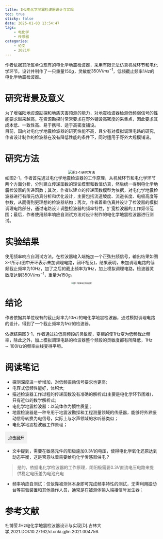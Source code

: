 ```yaml
---
title: 1Hz电化学地震检波器设计与实现
toc: true
sticky: false
date: 2025-01-03 13:54:47
tags:
    - 电化学
    - 传感器
categories:
    - 论文
    - 2021年
---
```


作者依据其所属单位现有的电化学地震检波器，采用有限元法仿真机械环节和电化学环节，设计并制作了一只重量$150g$，灵敏度$350V/ms^{-1}$，低频截止频率$1Hz$的电化学地震检波器。

<!--more-->

# 研究背景及意义
为了增强陆地资源勘探和地质灾害预测的能力，对地震检波器检测低频弱信号的性能要求越来越高，在资源勘探时常常要求在野外铺设高密度的采集点，因此要求其成本低、一致性高、易于携带、适于高密度铺设。<br>
目前，国内对电化学地震检波器的研究性能不高，且少有对模拟调理电路的研究，作者设计制作的检波器在没有降低性能的条件下，同时适用于野外大规模铺设。

# 研究方法

<center>
    <img src="./图2-1.jpg" alt="图2-1 研究方法" style="zoom:80%;"/>
</center>
如图2-1，作者首先通过电化学地震检波器的工作原理，从机械环节和电化学环节两个方面分析，分别建立传递函数的理论模型和数值仿真，然后统一得到电化学地震检波器的传递函数；其次，作者以建立的传递函数模型为依据，对电化学地震检波器进行有限元仿真分析和优化设计，主要包括流道坡度、流道长度、电极高度等参数，从而得到更理想的检波器结构；再次，作者着重仿真并设计了检波器的模拟调理电路部分，通过电路设计调整检波器的频率特性，扩宽检波器的工作频带范围；最后，作者使用频率响应自测试方法对设计制作的电化学地震检波器进行测试。

# 实验结果
使用频率响应自测试方法，在检波器输入端施加一个正弦扫频信号，输出结果如图3-1所示(图中开环表示未加调理电路，闭环相反)，结果表明，未加调理电路的低频截止频率为$10Hz$，加了之后的截止频率为$1Hz$，加上模拟调理电路，检波器灵敏度达到$350V/ms^{-1}$，重量为$150g$。

<center>
    <img src="./图3-1.png" alt="图3-1 频率响应测试结果" style="zoom:40%;"/>
</center>

# 结论
作者依据其单位现有的截止频率为$10Hz$的电化学地震检波器，通过模拟调理电路的设计，得到了一个截止频率为$1Hz$的检波器。

依据结果图3-1，作者通过拉低高频段的灵敏度，变相的使$1Hz$变为低频截止频率，除此之外，加上模拟调理电路的检波器整个频段的灵敏度都有所降低，$1Hz\sim100Hz$的频率曲线变得平坦。

# 阅读笔记
* 探测深度进一步增加，对低频振动信号要求也更高;
* 电容式低频性能好，体积大;
* 描述检波器工作过程的传递函数没有准确的解析式(主要是电化学环节困难)，只有近似的数学解析式;
* 电化学地震检波器：以流体作为惯性质量；
* 地震检波器是一种专用于地震波勘探和工程测量领域的传感器，能够将外界振动信号转换为电信号，实际上与水声领域的水听器类似；
* 电化学地震检波器工作原理；
<div class="collapsible">
  <button class="toggle-button">点击展开</button>
  <div class="content">
    <center><img src="./图5-1.png" alt="图5-1 电化学地震检波器结构图" style="zoom:60%;"/></center>
    电化学地震检波器主要由弹性薄膜、类似哑铃形的反应腔体、敏感元件、反馈线圈和电解液组成，如图5-1。敏感元件由四片化学性质稳定的金属电极组成（四片电极呈阴-阳-阳-阴方式排列），并将其置于反应腔中，反馈线圈固定于上弹性薄膜上方，反应腔的两端被弹性薄膜密封。一般地，检波器整体置于地面上，反应腔接收地面的振动信号的变化，电解液在电极表面发生氧化还原反应 $I_2+KI\Leftrightarrow KI_3$ 将振动信号转换成电流信号，反馈线圈将反馈信号通过弹性薄膜传输至电解液。<br><br>
    当电解液在两个阴极表面发生的化学反应时，$I_{3}^{-}$ 浓度会产生梯度差。当外界没有振动时，检波器内部的电解液处于氧化还原平衡状态，$I_{3}^{-}$ 浓度的梯度差为0，两个阴极之间的电流差也为0；当检波器检测到外界振动信号时，内部的电解液会产生相对运动，打破其原有的化学平衡状态，在检波器电极表面产生电化学反应，致使 $I_{3}^{-}$ 在两个阴极表面产生梯度差，从而两个阴极之间产生电流差。<br><br>
    注：反馈线圈是配合反馈电路，以改变检波器的输出频率特性，使其工作频率更宽。
  </div>
</div>

* 文中提到，需要在敏感元件的阳极施加$0.3V$的电压，使得电化学氧化还原达到动态平衡，这是否意味着需要给电化学传感器供电？
> 是的，依据电化学检波器的工作原理，阴阳极需要$0.3V$直流电压电路来提供稳定电压差为电池充电

* 频率响应自测试：仅依靠被测体本身即可完成频率特性的测试，无需利用振动台等实验装置和其他操作人员，通常是在被测体输入端接信号发生器；

# 参考文献
杜博莹.1Hz电化学地震检波器设计与实现[D].吉林大学,2021.DOI:10.27162/d.cnki.gjlin.2021.004756.



<style>
.collapsible .content {
  display: none;
  margin-top: 10px;
}
.collapsible .toggle-button {
  background-color: #f1f1f1;
  border: none;
  padding: 10px;
  cursor: pointer;
}
</style>

<script>
document.querySelectorAll('.collapsible .toggle-button').forEach(button => {
  button.addEventListener('click', () => {
    const content = button.nextElementSibling;
    content.style.display = content.style.display === 'block' ? 'none' : 'block';
  });
});
</script>